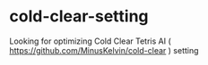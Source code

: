 # cold-clear-setting
Looking for optimizing Cold Clear Tetris AI ( https://github.com/MinusKelvin/cold-clear ) setting
